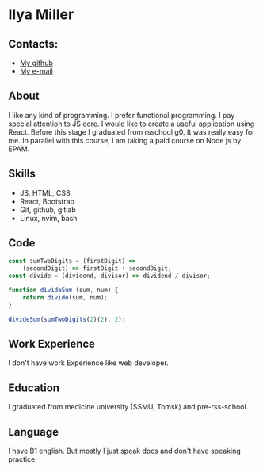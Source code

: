 # Ilya Miller

## Contacts:
- [My github](https://github.com/DivDisable)
- [My e-mail](millerite96@gmail.com)

## About

I like any kind of programming. I prefer functional programming. I pay
special attention to JS core. I would like to create a useful application using
React. Before this stage I graduated from rsschool g0. It was really easy for me.
In parallel with this course, I am taking a paid course on Node js by EPAM.

## Skills

- JS, HTML, CSS
- React, Bootstrap
- Git, github, gitlab
- Linux, nvim, bash

## Code

```js
const sumTwoDigits = (firstDigit) =>
    (secondDigit) => firstDigit + secondDigit;
const divide = (dividend, divisor) => dividend / divisor;

function divideSum (sum, num) {
    return divide(sum, num);
}

divideSum(sumTwoDigits(2)(2), 2);
```
## Work Experience

I don't have work Experience like web developer.

## Education

I graduated from medicine university (SSMU, Tomsk) and pre-rss-school.

## Language

I have B1 english. But mostly I just speak docs and don't have speaking
practice.
